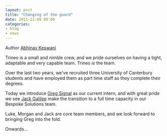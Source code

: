 ```yaml
---
layout: post
title: "Changing of the guard"
date: 2011-11-09 09:00
categories: 
- blog
- news
---
```


Author [Abhinav Keswani](/crew.html#ak)

Trineo is a small and nimble crew, and we pride ourselves on having a tight, adaptable and very capable team.  Trineo _is_ the team.

Over the last two years, we've recruited three University of Canterbury students and have employed them as part time staff as they complete their degrees.

Today we introduce [Greg Signal](/crew.html#gs) as our current intern, and with great pride we see [Jack Galilee](/crew.html#jg) make the transition to a full time capacity in our Bespoke Solutions team.

Luke, Morgan and Jack are core team members, and we look forward to bringing Greg into the fold.

Onwards...
